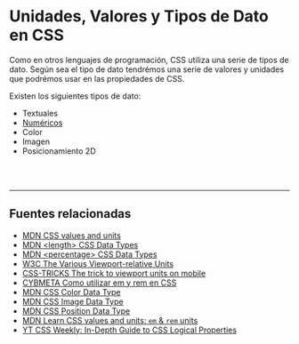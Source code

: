 # Unidades, Valores y Tipos de Dato en CSS

Como en otros lenguajes de programación, CSS utiliza una serie de tipos de dato. Según sea el tipo de dato tendrémos una serie de valores y unidades que podrémos usar en las propiedades de CSS.

Existen los siguientes tipos de dato:
 - Textuales
 - [Numéricos](./unidades-de-tipo-numerico-en-css.md)
 - Color
 - Imagen
 - Posicionamiento 2D

<br>
<br>
<hr>

## Fuentes relacionadas
- [MDN CSS values and units](https://developer.mozilla.org/en-US/docs/Web/CSS/CSS_Values_and_Units)
- [MDN \<length\> CSS Data Types](https://developer.mozilla.org/en-US/docs/Web/CSS/length#container_query_length_units)
- [MDN \<percentage\> CSS Data Types](https://developer.mozilla.org/en-US/docs/Web/CSS/percentage)
- [W3C The Various Viewport-relative Units](https://www.w3.org/TR/css-values-4/#viewport-relative-units)
- [CSS-TRICKS The trick to viewport units on mobile](https://css-tricks.com/the-trick-to-viewport-units-on-mobile/)
- [CYBMETA Como utilizar em y rem en CSS](https://cybmeta.com/em-y-rem)
- [MDN CSS Color Data Type](https://developer.mozilla.org/en-US/docs/Web/CSS/color_value)
- [MDN CSS Image Data Type](https://developer.mozilla.org/en-US/docs/Web/CSS/image)
- [MDN CSS Position Data Type](https://developer.mozilla.org/en-US/docs/Web/CSS/position_value)
- [MDN Learn CSS values and units: `em` & `rem` units](https://developer.mozilla.org/en-US/docs/Learn/CSS/Building_blocks/Values_and_units)
- [YT CSS Weekly: In-Depth Guide to CSS Logical Properties](https://www.youtube.com/watch?v=cV9JhEV4Ll0)